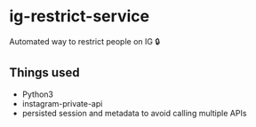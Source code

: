 # ig-restrict-service
Automated way to restrict people on IG 🔒

## Things used

- Python3
- instagram-private-api
- persisted session and metadata to avoid calling multiple APIs